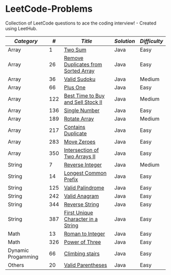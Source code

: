 # LeetCode-Problems
Collection of LeetCode questions to ace the coding interview! - Created using LeetHub.


| *Category* |  *#* | *Title*                           | *Solution*  | *Difficulty* |
|-----|--------|-------------------------------------|--------------|----------------|
| Array  | 1   | <a href="https://github.com/migodi15/LeetCode-Problems/blob/main/two-sum/two-sum.java">Two Sum</a> | Java | Easy |
| Array  | 26  | <a href="https://github.com/migodi15/LeetCode-Problems/blob/main/remove-duplicates-from-sorted-array/remove-duplicates-from-sorted-array.java">Remove Duplicates from Sorted Array</a> | Java | Easy |
| Array  | 36  | <a href="https://github.com/migodi15/LeetCode-Problems/blob/main/valid-sudoku/valid-sudoku.java">Valid Sudoku</a> | Java | Medium |
| Array  | 66  | <a href="https://github.com/migodi15/LeetCode-Problems/blob/main/plus-one/plus-one.java">Plus One</a> | Java | Easy |
| Array  | 122 | <a href="https://github.com/migodi15/LeetCode-Problems/blob/main/best-time-to-buy-and-sell-stock-ii/best-time-to-buy-and-sell-stock-ii.java">Best Time to Buy and Sell Stock II</a> | Java | Medium |
| Array  | 136 | <a href="https://github.com/migodi15/LeetCode-Problems/blob/main/single-number/single-number.java">Single Number</a> | Java | Easy |
| Array  | 189 | <a href="https://github.com/migodi15/LeetCode-Problems/tree/main/rotate-array/rotate-array.java">Rotate Array</a> | Java | Medium |
| Array  | 217 | <a href="https://github.com/migodi15/LeetCode-Problems/blob/main/contains-duplicate/contains-duplicate.java">Contains Duplicate</a>  | Java | Easy |
| Array  | 283 | <a href="https://github.com/migodi15/LeetCode-Problems/blob/main/move-zeroes/move-zeroes.java">Move Zeroes</a> | Java | Easy |
| Array  | 350 | <a href="https://github.com/migodi15/LeetCode-Problems/blob/main/intersection-of-two-arrays-ii/intersection-of-two-arrays-ii.java">Intersection of Two Arrays II</a> | Java  | Easy |
| String | 7   | <a href="https://github.com/migodi15/LeetCode-Problems/blob/main/reverse-integer/reverse-integer.java">Reverse Integer</a> | Java | Medium |
| String | 14  | <a href="https://github.com/migodi15/LeetCode-Problems/tree/main/longest-common-prefix/longest-common-prefix.java">Longest Common Prefix</a> | Java | Easy |
| String | 125 | <a href="https://github.com/migodi15/LeetCode-Problems/blob/main/valid-palindrome/valid-palindrome.java">Valid Palindrome</a> | Java | Easy |
| String | 242 | <a href="https://github.com/migodi15/LeetCode-Problems/blob/main/valid-anagram/valid-anagram.java">Valid Anagram</a> | Java | Easy |
| String | 344 | <a href="https://github.com/migodi15/LeetCode-Problems/blob/main/reverse-string/reverse-string.java">Reverse String</a> | Java | Easy |
| String | 387 | <a href="https://github.com/migodi15/LeetCode-Problems/blob/main/first-unique-character-in-a-string/first-unique-character-in-a-string.java">First Unique Character in a String</a> | Java | Easy |
| Math   | 13  | <a href="https://github.com/migodi15/LeetCode-Problems/blob/main/roman-to-integer/roman-to-integer.java">Roman to Integer</a> | Java | Easy |
| Math   | 326 | <a href="https://github.com/migodi15/LeetCode-Problems/blob/main/power-of-three/power-of-three.java">Power of Three</a> | Java | Easy |
| Dynamic Progamming | 66  | <a href="">Climbing stairs</a> | Java | Easy |
| Others | 20  | <a href="https://github.com/migodi15/LeetCode-Problems/tree/main/valid-parentheses">Valid Parentheses</a> | Java | Easy |
